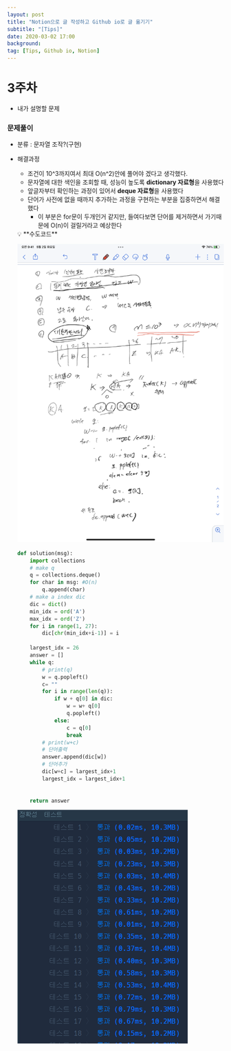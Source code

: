 ```yaml
---
layout: post
title: "Notion으로 글 작성하고 Github io로 글 옮기기"
subtitle: "[Tips]"
date: 2020-03-02 17:00
background: 
tag: [Tips, Github io, Notion]
---
```


# 3주차

[](https://school.programmers.co.kr/learn/courses/30/lessons/92341)

- 내가 설명할 문제
    
    [](https://school.programmers.co.kr/learn/courses/30/lessons/17684)
    

[](https://school.programmers.co.kr/learn/courses/30/lessons/42888)

### 문제풀이

- 분류 : 문자열 조작?(구현)
- 해결과정
    - 조건이 10^3까지여서 최대 O(n^2)안에 풀어야 겠다고 생각했다.
    - 문자열에 대한 색인을 조회할 때, 성능이 높도록 **dictionary 자료형**을 사용했다
    - 앞글자부터 확인하는 과정이 있어서 **deque 자료형**을 사용했다
    - 단어가 사전에 없을 때까지 추가하는 과정을 구현하는 부분을 집중하면서 해결했다
        - 이 부분은 for문이 두개인거 같지만, 들여다보면 단어를 제거하면서 가기때문에 O(n)이 걸릴거라고 예상한다
    
    <aside>
    💡 **수도코드**
    
    </aside>
    
    ![AD897597-90D6-41F1-96A7-9FC324C198AF.png](/assets/images/posts/2023-05-02/AD897597-90D6-41F1-96A7-9FC324C198AF.png)
    
    ```python
    def solution(msg):
        import collections
        # make q
        q = collections.deque()
        for char in msg: #O(n)
            q.append(char)
        # make a index dic
        dic = dict()
        min_idx = ord('A')
        max_idx = ord('Z')
        for i in range(1, 27):
            dic[chr(min_idx+i-1)] = i
    
        largest_idx = 26
        answer = []
        while q:
            # print(q)
            w = q.popleft()
            c= ""
            for i in range(len(q)):
                if w + q[0] in dic:
                    w = w+ q[0]
                    q.popleft()
                else:
                    c = q[0]
                    break
            # print(w+c)
            # 단어출력
            answer.append(dic[w])
            # 단어추가
            dic[w+c] = largest_idx+1
            largest_idx = largest_idx+1
            
    
        return answer
    ```
    
    ![Untitled](/assets/images/posts/2023-05-02/Untitled.png)